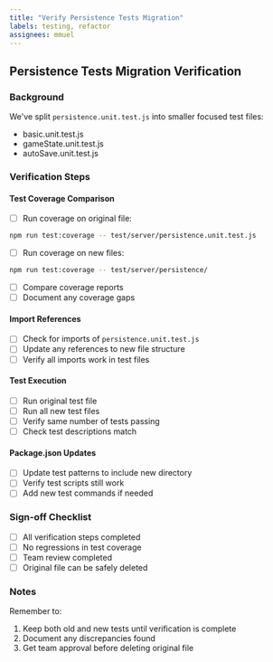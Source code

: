 ```yaml
---
title: "Verify Persistence Tests Migration"
labels: testing, refactor
assignees: mmuel
---
```


## Persistence Tests Migration Verification

### Background
We've split `persistence.unit.test.js` into smaller focused test files:
- basic.unit.test.js
- gameState.unit.test.js 
- autoSave.unit.test.js

### Verification Steps

#### Test Coverage Comparison
- [ ] Run coverage on original file:
```bash
npm run test:coverage -- test/server/persistence.unit.test.js
```
- [ ] Run coverage on new files:
```bash
npm run test:coverage -- test/server/persistence/
```
- [ ] Compare coverage reports
- [ ] Document any coverage gaps

#### Import References
- [ ] Check for imports of `persistence.unit.test.js`
- [ ] Update any references to new file structure
- [ ] Verify all imports work in test files

#### Test Execution
- [ ] Run original test file
- [ ] Run all new test files
- [ ] Verify same number of tests passing
- [ ] Check test descriptions match

#### Package.json Updates
- [ ] Update test patterns to include new directory
- [ ] Verify test scripts still work
- [ ] Add new test commands if needed

### Sign-off Checklist
- [ ] All verification steps completed
- [ ] No regressions in test coverage
- [ ] Team review completed
- [ ] Original file can be safely deleted

### Notes
Remember to:
1. Keep both old and new tests until verification is complete
2. Document any discrepancies found
3. Get team approval before deleting original file
